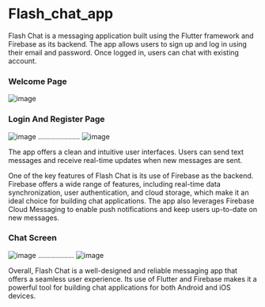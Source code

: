 # Flash_chat_app
Flash Chat is a messaging application built using the Flutter framework and Firebase as its backend. The app allows users to sign up and log in using their email and password. Once logged in, users can chat  with existing account.

### Welcome Page

![image](https://user-images.githubusercontent.com/91030529/230466591-34fa58c7-e3c8-4a91-a235-350fc7dd8349.png)


### Login And Register Page

![image](https://user-images.githubusercontent.com/91030529/230466893-a1af4d23-ce27-4dc6-92c3-7897f8fbdcec.png)  .....................  ![image](https://user-images.githubusercontent.com/91030529/230467105-59ccba1c-0804-46a0-832e-f8fd48e571ff.png)


The app offers a clean and intuitive user interfaces. Users can send text messages and receive real-time updates when new messages are sent.

One of the key features of Flash Chat is its use of Firebase as the backend. Firebase offers a wide range of features, including real-time data synchronization, user authentication, and cloud storage, which make it an ideal choice for building chat applications. The app also leverages Firebase Cloud Messaging to enable push notifications and keep users up-to-date on new messages.

### Chat Screen


![image](https://user-images.githubusercontent.com/91030529/230415123-c125b964-8b4c-4820-8682-0c988143199e.png)  .................. ![image](https://user-images.githubusercontent.com/91030529/230416329-f1ef7838-99e0-4e3c-9434-c0f917e10b0e.png)


Overall, Flash Chat is a well-designed and reliable messaging app that offers a seamless user experience. Its use of Flutter and Firebase makes it a powerful tool for building chat applications for both Android and iOS devices.
